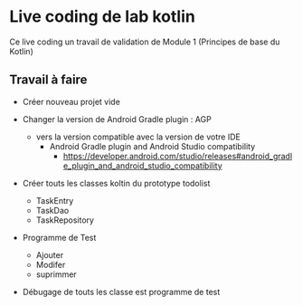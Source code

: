 # Live coding de lab kotlin
Ce live coding un travail de validation de Module 1 (Principes de base du Kotlin)
## Travail à faire
- Créer nouveau projet vide
- Changer la version de Android Gradle plugin : AGP
    - vers la version compatible avec la version de votre IDE
        - Android Gradle plugin and Android Studio compatibility
            - https://developer.android.com/studio/releases#android_gradle_plugin_and_android_studio_compatibility

- Créer touts les classes koltin du prototype todolist
    - TaskEntry
    - TaskDao
    - TaskRepository
- Programme de Test 
    - Ajouter
    - Modifer
    - suprimmer
- Débugage de touts les classe est programme de test 